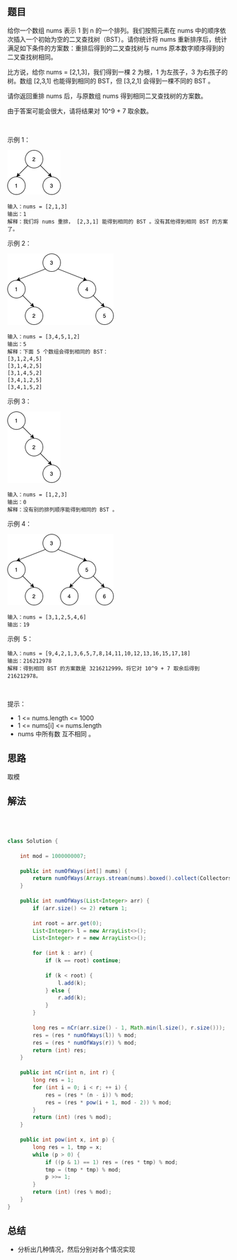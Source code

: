 
## 题目

给你一个数组 nums 表示 1 到 n 的一个排列。我们按照元素在 nums 中的顺序依次插入一个初始为空的二叉查找树（BST）。请你统计将 nums 重新排序后，统计满足如下条件的方案数：重排后得到的二叉查找树与 nums 原本数字顺序得到的二叉查找树相同。

比方说，给你 nums = [2,1,3]，我们得到一棵 2 为根，1 为左孩子，3 为右孩子的树。数组 [2,3,1] 也能得到相同的 BST，但 [3,2,1] 会得到一棵不同的 BST 。

请你返回重排 nums 后，与原数组 nums 得到相同二叉查找树的方案数。

由于答案可能会很大，请将结果对 10^9 + 7 取余数。

 

示例 1：

![](../../../media/pictures/leetcode/bb.png)


    输入：nums = [2,1,3]
    输出：1
    解释：我们将 nums 重排， [2,3,1] 能得到相同的 BST 。没有其他得到相同 BST 的方案了。
示例 2：

![](../../../media/pictures/leetcode/ex1.png)

    输入：nums = [3,4,5,1,2]
    输出：5
    解释：下面 5 个数组会得到相同的 BST：
    [3,1,2,4,5]
    [3,1,4,2,5]
    [3,1,4,5,2]
    [3,4,1,2,5]
    [3,4,1,5,2]
示例 3：

![](../../../media/pictures/leetcode/ex4.png)

    输入：nums = [1,2,3]
    输出：0
    解释：没有别的排列顺序能得到相同的 BST 。
示例 4：

![](../../../media/pictures/leetcode/abc.png)

    输入：nums = [3,1,2,5,4,6]
    输出：19
示例  5：

    输入：nums = [9,4,2,1,3,6,5,7,8,14,11,10,12,13,16,15,17,18]
    输出：216212978
    解释：得到相同 BST 的方案数是 3216212999。将它对 10^9 + 7 取余后得到 216212978。
 

提示：

- 1 <= nums.length <= 1000
- 1 <= nums[i] <= nums.length
- nums 中所有数 互不相同 。



## 思路

取模

## 解法
```java



class Solution {
    
    int mod = 1000000007;

    public int numOfWays(int[] nums) {
        return numOfWays(Arrays.stream(nums).boxed().collect(Collectors.toList())) - 1;
    }

    public int numOfWays(List<Integer> arr) {
        if (arr.size() <= 2) return 1;

        int root = arr.get(0);
        List<Integer> l = new ArrayList<>();
        List<Integer> r = new ArrayList<>();

        for (int k : arr) {
            if (k == root) continue;

            if (k < root) {
                l.add(k);
            } else {
                r.add(k);
            }
        }

        long res = nCr(arr.size() - 1, Math.min(l.size(), r.size()));
        res = (res * numOfWays(l)) % mod;
        res = (res * numOfWays(r)) % mod;
        return (int) res;
    }

    public int nCr(int n, int r) {
        long res = 1;
        for (int i = 0; i < r; ++ i) {
            res = (res * (n - i)) % mod;
            res = (res * pow(i + 1, mod - 2)) % mod;
        }
        return (int) (res % mod);
    }

    public int pow(int x, int p) {
        long res = 1, tmp = x;
        while (p > 0) {
            if ((p & 1) == 1) res = (res * tmp) % mod;
            tmp = (tmp * tmp) % mod;
            p >>= 1;
        }
        return (int) (res % mod);
    }
}
```

## 总结

- 分析出几种情况，然后分别对各个情况实现 

